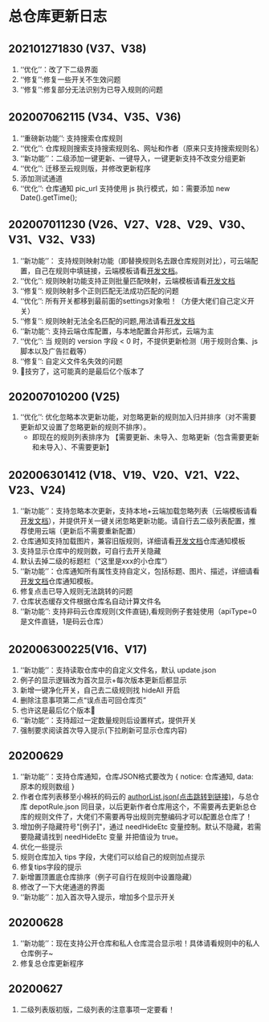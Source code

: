 # 总仓库更新日志

## 202101271830 (V37、V38)
1. ‘‘优化’’：改了下二级界面
2. ‘‘修复’’:修复一些开关不生效问题
3. ‘‘修复’’:修复部分无法识别为已导入规则的问题

## 202007062115 (V34、V35、V36)
1. ‘‘重磅新功能’’: 支持搜索仓库规则
2. ‘‘优化’’: 仓库规则搜索支持搜索规则名、网址和作者（原来只支持搜索规则名）
3. ‘‘新功能’’：二级添加一键更新、一键导入，一键更新支持不改变分组更新
4. ‘‘优化’’: 迁移至云规则版，并修改更新程序
5. 添加测试通道
6. ‘‘优化’’: 仓库通知 pic_url 支持使用 js 执行模式，如：需要添加 new Date().getTime();

## 202007011230 (V26、V27、V28、V29、V30、V31、V32、V33)
1. ‘‘新功能’’： 支持规则映射功能（即替换规则名去跟仓库规则对比），可云端配置，自己在规则中填链接，云端模板请看[开发文档](https://gitee.com/qiusunshine233/hikerView/blob/master/ruleversion/README.md#%E8%A7%84%E5%88%99%E6%98%A0%E5%B0%84%E4%BA%91%E7%AB%AF%E6%A8%A1%E6%9D%BF)。
2. ‘‘优化’’: 规则映射功能支持正则批量匹配映射，云端模板请看[开发文档](https://gitee.com/qiusunshine233/hikerView/blob/master/ruleversion/README.md#%E8%A7%84%E5%88%99%E6%98%A0%E5%B0%84%E4%BA%91%E7%AB%AF%E6%A8%A1%E6%9D%BF)
3. ‘‘修复’’: 规则映射多个正则匹配无法成功匹配的问题
4. ‘‘优化’’: 所有开关都移到最前面的settings对象啦！（方便大佬们自己定义开关）
5. ‘‘修复’’: 规则映射无法全名匹配的问题,用法请看[开发文档](https://gitee.com/Reborn_0/HikerRulesDepot/blob/master/README.md#%E8%A7%84%E5%88%99%E6%98%A0%E5%B0%84%E4%BA%91%E7%AB%AF%E6%A8%A1%E6%9D%BF)
6. ‘‘新功能’’: 支持云端仓库配置，与本地配置合并形式，云端为主
7. ‘‘优化’’: 当 规则的 version 字段 < 0 时，不提供更新检测（用于规则合集、js脚本以及广告拦截等）
8. ‘‘修复’’: 自定义文件名失效的问题
9. 🙈️技穷了，这可能真的是最后亿个版本了

## 202007010200 (V25)
1. ‘‘优化’’: 优化忽略本次更新功能，对忽略更新的规则加入归并排序（对不需要更新却又设置了忽略更新的规则不排序）。
    - 即现在的规则列表排序为 【需要更新、未导入、忽略更新（包含需要更新和未导入）、不需要更新】

## 202006301412 (V18、V19、V20、V21、V22、V23、V24)
1. ‘‘新功能’’：支持忽略本次更新，支持本地+云端加载忽略列表（云端模板请看[开发文档](https://gitee.com/Reborn_0/HikerRulesDepot/blob/master/README.md#%E5%BF%BD%E7%95%A5%E6%9B%B4%E6%96%B0%E4%BA%91%E7%AB%AF%E6%A8%A1%E6%9D%BF)），并提供开关一键关闭忽略更新功能。请自行去二级列表配置，推荐使用云端（更新后不需要重新配置）
2. 仓库通知支持加载图片，兼容旧版规则，详细请看[开发文档](https://gitee.com/Reborn_0/HikerRulesDepot/blob/master/README.md#%E4%BB%93%E5%BA%93%E9%80%9A%E7%9F%A5%E6%A8%A1%E6%9D%BF)仓库通知模板
3. 支持显示仓库中的规则数，可自行去开关隐藏
4. 默认去掉二级的标题栏（“这里是xxx的小仓库”）
5. ‘‘新功能’’：仓库通知所有属性支持自定义，包括标题、图片、描述，详细请看[开发文档](https://gitee.com/Reborn_0/HikerRulesDepot/blob/master/README.md#%E4%BB%93%E5%BA%93%E9%80%9A%E7%9F%A5%E6%A8%A1%E6%9D%BF)仓库通知模板。
6. 修复点击已导入规则无法跳转的问题
7. 仓库状态缓存文件根据仓库名自动计算文件名
8. ‘‘新功能’’: 支持非码云仓库规则(文件直链),看规则例子套娃使用（apiType=0是文件直链，1是码云仓库）

## 202006300225(V16、V17)
1. ‘‘新功能’’：支持读取仓库中的自定义文件名，默认 update.json
2. 例子的显示逻辑改为首次显示+每次版本更新后都显示
3. 新增一键净化开关，自己去二级规则找 hideAll 开启
4. 删除注意事项第二点“误点击可回仓库页”
5. 也许这是最后亿个版本🙈️
5. ‘‘新功能’’：支持超过一定数量规则后设置样式，提供开关
6. 强制要求阅读首次导入提示(下拉刷新可显示仓库内容)

## 20200629
1. ‘‘新功能’’：支持仓库通知，仓库JSON格式要改为 { notice: 仓库通知, data: 原本的规则数组 }
2. 作者仓库列表移至小棉袄的码云的 [authorList.json(点击跳转到链接)](https://gitee.com/qiusunshine233/hikerView/blob/master/ruleversion/authorList.json)，与总仓库 depotRule.json 同目录，以后更新作者仓库用这个，不需要再去更新总仓库的规则文件了，大佬们不需要再导出规则完整编码才可以配置总仓库了！
3. 增加例子隐藏符号"[例子]"，通过 needHideEtc 变量控制。默认不隐藏，若需要隐藏请找到  needHideEtc 变量 并把值设为 true。
4. 优化一些提示
5. 规则仓库加入 tips 字段，大佬们可以给自己的规则加点提示
6. 修复tips字段的提示
7. 新增置顶置底仓库排序（例子可自行在规则中设置隐藏）
8. 修改了一下大佬通道的界面
9. ‘‘新功能’’：加入首次导入提示，增加多个显示开关

## 20200628
1. ‘‘新功能’’：现在支持公开仓库和私人仓库混合显示啦！具体请看规则中的私人仓库例子~
2. 修复总仓库更新程序

## 20200627
1. 二级列表版初版，二级列表的注意事项一定要看！